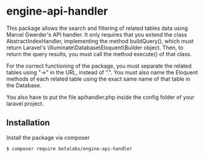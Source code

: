 # engine-api-handler

<p>
    This package allows the search and filtering of related tables data
    using Marcel Gwerder's API handler. It only requires that you extend the class 
    AbstractIndexHandler, implementing the method buildQuery(), which must return Laravel's
    \Illuminate\Database\Eloquent\Builder object. Then, to return the query results, you must call
    the method execute() of that class.
</p>

<p>
    For the correct functioning of the package, you must separate the related tables using "->" in the URL, instead of 
    ".". You must also name the Eloquent methods of each related table using the exact same name of that table in the Database.
</p>
<p>
    You also have to put the file apihandler.php inside the config folder of your laravel project.
</p>

## Installation

Install the package via composer

```bash
$ composer require betalabs/engine-api-handler
```
    

